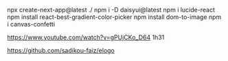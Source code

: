npx create-next-app@latest ./
npm i -D daisyui@latest
npm i lucide-react
npm install react-best-gradient-color-picker
npm install dom-to-image
npm i canvas-confetti

https://www.youtube.com/watch?v=gPUjCKo_D64 1h31

https://github.com/sadikou-faiz/elogo